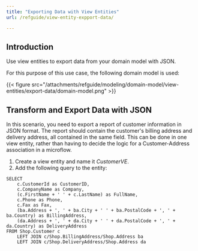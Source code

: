 ```yaml
---
title: "Exporting Data with View Entities"
url: /refguide/view-entity-expport-data/

---
```


## Introduction

Use view entities to export data from your domain model with JSON. 

For this purpose of this use case, the following domain model is used:

{{< figure src="/attachments/refguide/modeling/domain-model/view-entities/export-data/domain-model.png" >}}


## Transform and Export Data with JSON

In this scenario, you need to export a report of customer information in JSON format. The report should contain the customer's billing address and delivery address, all contained in the same field. This can be done in one view entity, rather than having to decide the logic for a Customer-Address association in a microflow.

1. Create a view entity and name it *CustomerVE*. 
2. Add the following query to the entity:

```
SELECT
    c.CustomerId as CustomerID,
    c.CompanyName as Company,
    (c.FirstName + ' ' + c.LastName) as FullName,
    c.Phone as Phone, 
    c.Fax as Fax,
    (ba.Address + ', ' + ba.City + ' ' + ba.PostalCode + ', ' + ba.Country) as BillingAddress,
    (da.Address + ', ' + da.City + ' ' + da.PostalCode + ', ' + da.Country) as DeliveryAddress
FROM Shop.Customer c
    LEFT JOIN c/Shop.BillingAddress/Shop.Address ba
    LEFT JOIN c/Shop.DeliveryAddress/Shop.Address da
```
